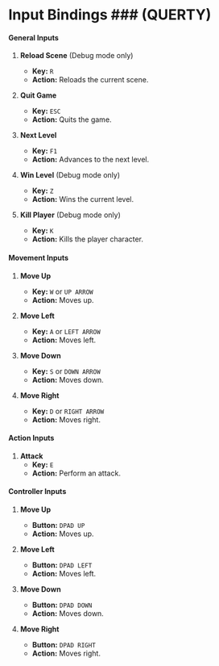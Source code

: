 # Input Bindings ### (QUERTY)

#### General Inputs

1. **Reload Scene** (Debug mode only)
    - **Key:** `R`
    - **Action:** Reloads the current scene.

2. **Quit Game**
    - **Key:** `ESC`
    - **Action:** Quits the game.

3. **Next Level**
    - **Key:** `F1`
    - **Action:** Advances to the next level.

4. **Win Level** (Debug mode only)
    - **Key:** `Z`
    - **Action:** Wins the current level.

5. **Kill Player** (Debug mode only)
    - **Key:** `K`
    - **Action:** Kills the player character.

#### Movement Inputs

1. **Move Up**
    - **Key:** `W` or `UP ARROW`
    - **Action:** Moves up.

2. **Move Left**
    - **Key:** `A` or `LEFT ARROW`
    - **Action:** Moves left.

3. **Move Down**
    - **Key:** `S` or `DOWN ARROW`
    - **Action:** Moves down.

4. **Move Right**
    - **Key:** `D` or `RIGHT ARROW`
    - **Action:** Moves right.

#### Action Inputs

1. **Attack**
    - **Key:** `E`
    - **Action:** Perform an attack.

#### Controller Inputs

1. **Move Up**
    - **Button:** `DPAD UP`
    - **Action:** Moves up.

2. **Move Left**
    - **Button:** `DPAD LEFT`
    - **Action:** Moves left.

3. **Move Down**
    - **Button:** `DPAD DOWN`
    - **Action:** Moves down.

4. **Move Right**
    - **Button:** `DPAD RIGHT`
    - **Action:** Moves right.
